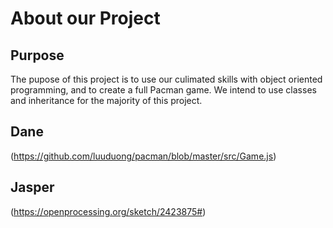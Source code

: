 # About our Project
## Purpose
The pupose of this project is to use our culimated skills with object oriented programming, and to create a full Pacman game. We intend to use classes and inheritance for the majority of this project.

## Dane
(https://github.com/luuduong/pacman/blob/master/src/Game.js)
## Jasper
(https://openprocessing.org/sketch/2423875#)
